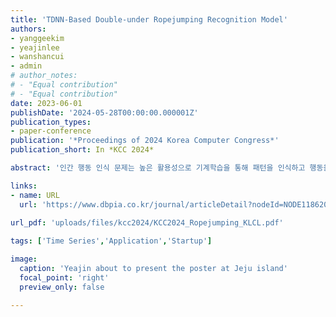 ```yaml
---
title: 'TDNN-Based Double-under Ropejumping Recognition Model'
authors:
- yanggeekim
- yeajinlee
- wanshancui
- admin
# author_notes:
# - "Equal contribution"
# - "Equal contribution"
date: 2023-06-01
publishDate: '2024-05-28T00:00:00.000001Z'
publication_types:
- paper-conference
publication: '*Proceedings of 2024 Korea Computer Congress*'
publication_short: In *KCC 2024*

abstract: '인간 행동 인식 문제는 높은 활용성으로 기계학습을 통해 패턴을 인식하고 행동을 예측하는 주제로 다양한 연구가 진행되어왔다. 하지만 데이터의 복잡성으로 행동을 정확하게 인식하는 문제는 쉽지 않으며 이를 해결하기 위해 사용하는 대부분의 딥러닝 모델은 많은 연산과 긴 학 습 시간을 필요로 한다. 본 연구에서는 줄넘기 센서를 통해 얻은 시계열 데이터를 사용하여 TDNN 기반의 효율적인 행동 인식 모델을 제안한다. 해당 모델의 성능 확인을 위해 2단 줄넘기 에 대한 인식 가능성을 실험한 결과, 93% 이상의 정확도를 기록하여 제안한 모델의 유용성을 확인하였다.'

links:
- name: URL
  url: 'https://www.dbpia.co.kr/journal/articleDetail?nodeId=NODE11862021'
  
url_pdf: 'uploads/files/kcc2024/KCC2024_Ropejumping_KLCL.pdf'

tags: ['Time Series','Application','Startup']

image:
  caption: 'Yeajin about to present the poster at Jeju island'
  focal_point: 'right'
  preview_only: false

---
```


